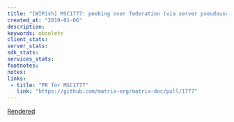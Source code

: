 ```yaml
---
title: "[WIPish] MSC1777: peeking over federation (via server pseudousers)"
created_at: "2019-01-06"
description:
keywords: obsolete
client_stats:
server_stats:
sdk_stats:
services_stats:
footnotes:
notes:
links:
 - title: "PR for MSC1777"
   link: "https://github.com/matrix-org/matrix-doc/pull/1777"
---
```

[Rendered](https://github.com/matrix-org/matrix-doc/blob/matthew/msc1777/proposals/1777-peeking-over-federation.md)
